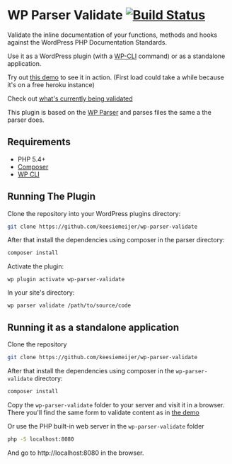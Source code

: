 # WP Parser Validate [![Build Status](https://travis-ci.org/keesiemeijer/wp-parser-validate.svg?branch=master)](http://travis-ci.org/keesiemeijer/wp-parser-validate) #

Validate the inline documentation of your functions, methods and hooks against the WordPress PHP Documentation Standards.

Use it as a WordPress plugin (with a [WP-CLI](http://wp-cli.org/) command) or as a standalone application.

Try out [this demo](https://wp-parser-validate.herokuapp.com/) to see it in action. (First load could take a while because it's on a free heroku instance)

Check out [what's currently being validated](https://github.com/keesiemeijer/wp-parser-validate/wiki/What-is-validated)

This plugin is based on the [WP Parser](https://github.com/WordPress/phpdoc-parser) and parses files the same a the parser does.

## Requirements
* PHP 5.4+
* [Composer](https://getcomposer.org/)
* [WP CLI](http://wp-cli.org/)

## Running The Plugin

Clone the repository into your WordPress plugins directory:

```bash
git clone https://github.com/keesiemeijer/wp-parser-validate 
```

After that install the dependencies using composer in the parser directory:

```bash
composer install
```

Activate the plugin:

    wp plugin activate wp-parser-validate

In your site's directory:

    wp parser validate /path/to/source/code

## Running it as a standalone application

Clone the repository
```bash
git clone https://github.com/keesiemeijer/wp-parser-validate 
```

After that install the dependencies using composer in the `wp-parser-validate` directory:
```bash
composer install
```
Copy the `wp-parser-validate` folder to your server and visit it in a browser. There you'll find the same form to validate content as in [the demo](https://wp-parser-validate.herokuapp.com/)

Or use the PHP built-in web server in the `wp-parser-validate` folder 
```bash
php -S localhost:8080
```
And go to http://localhost:8080 in the browser.
